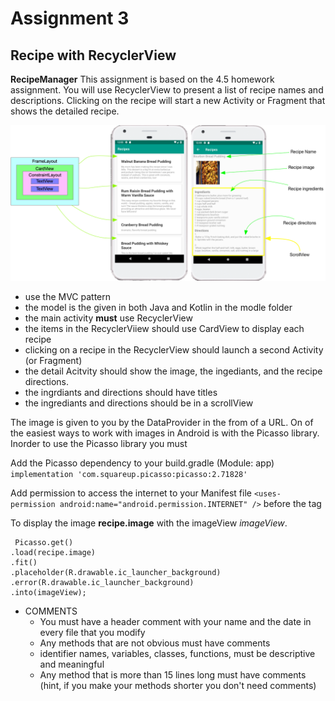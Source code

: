 # Assignment 3
## Recipe with RecyclerView 
**RecipeManager** This assignment is based on the 4.5 homework assignment. You will use RecyclerView to present a list of recipe names and descriptions. Clicking on the recipe will start a new Activity or Fragment that shows the detailed recipe.      
    

![](./images/wireframe.png) 

* use the MVC pattern
* the model is the given in both Java and Kotlin in the modle folder
* the main activity **must** use RecyclerView
* the items in the RecyclerViiew should use CardView to display each recipe 
* clicking on a recipe in the RecyclerView should launch a second Activity (or Fragment)
* the detail Acitvity should show the image, the ingediants, and the recipe directions. 
* the ingrdiants and directions should have titles
* the ingrediants and directions should be in a scrollView

The image is given to you by the DataProvider in the from of a URL. On of the easiest ways to work with images in Android is with the Picasso library. Inorder to use the Picasso library you must 

Add the Picasso dependency to your build.gradle (Module: app)  
  	```implementation 'com.squareup.picasso:picasso:2.71828'```   

Add permission to access the internet to your Manifest file 
   ```<uses-permission android:name="android.permission.INTERNET" />``` before the <application> tag

To display the image **recipe.image** with the imageView *imageView*.  

```
 Picasso.get()   
.load(recipe.image)
.fit()
.placeholder(R.drawable.ic_launcher_background)
.error(R.drawable.ic_launcher_background)
.into(imageView);
```
	

* COMMENTS
	* You must have a header comment with your name and the date in every file that you modify
	* Any methods that are not obvious must have comments
	* identifier names, variables, classes, functions, must be descriptive and meaningful
	* Any method that is more than 15 lines long must have comments (hint, if you make your methods shorter you don't need comments)

